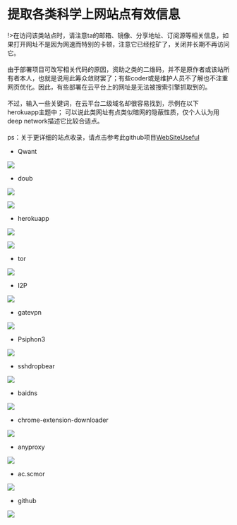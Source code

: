 # 提取各类科学上网站点有效信息

!>在访问该类站点时，请注意ta的邮箱、镜像、分享地址、订阅源等相关信息，如果打开网址不是因为网速而特别的卡顿，注意它已经挖矿了，关闭并长期不再访问它。<br><br>
由于部署项目可改写相关代码的原因，资助之类的二维码，并不是原作者或该站所有者本人，也就是说用此筹众敛财罢了；有些coder或是维护人员不了解也不注重网页优化。因此，有些部署在云平台上的网址是无法被搜索引擎抓取到的。<br><br>
不过，输入一些关键词，在云平台二级域名却很容易找到，示例在以下herokuapp主题中； 可以说此类网址有点类似暗网的隐蔽性质，仅个人认为用deep network描述它比较合适点。<br><br>
ps：关于更详细的站点收录，请点击参考此github项目[WebSiteUseful](https://github.com/loremwalker/WebSiteUseful)

* Qwant

<!-- ![](https://ipfs.io/ipfs/QmUcWPCp2W9x8gRh4PipsNNpR9C4DK2tiv3UncGBVtchCU?3.png) -->

![](https://raw.githubusercontent.com/loremwalker/fq-book/master/docs/images/2018-05-13_234050.png)

* doub

<!-- ![](https://ipfs.io/ipfs/QmVZ7Tuu2rKKMTX9NnCiamhx8JoSFPNExUQV9pCTGcZGjp?0.png) -->

![](https://raw.githubusercontent.com/loremwalker/fq-book/master/docs/images/doub.io_sxsx-131_.png)

<!-- ![](https://ipfs.io/ipfs/QmVbFPMZ4nTGoH4amfzenh72C3Fw6C2tnxBmfDQwbmUXc9?3.png) -->

![](https://raw.githubusercontent.com/loremwalker/fq-book/master/docs/images/doub.io_sxsx-132_.png)

* herokuapp

<!-- ![](https://ipfs.io/ipfs/Qmdo2T3iGufbtdY3JMFkD8i4wCsucmVQ81D58M34yTTsC7?4.png) -->

![](https://raw.githubusercontent.com/loremwalker/fq-book/master/docs/images/2018-05-01_191319.png)

<!-- ![](https://ipfs.io/ipfs/QmNQiHMZWVaGkqGGupvMvmKWD2rbWxgko697ph8JMcJ6Xi?4.png) -->

![](https://raw.githubusercontent.com/loremwalker/fq-book/master/docs/images/2018-05-01_191408.png)

* tor

<!-- ![](https://ipfs.io/ipfs/Qmf9vzL8uCrCm3BoZfQh1VWyfmSj53L6NjUSLBUxXjQKqJ?4.png) -->

![](https://raw.githubusercontent.com/loremwalker/fq-book/master/docs/images/2018-05-13_221941.png)

* I2P

<!-- ![](https://ipfs.io/ipfs/QmXHjqTz4HP2pMrPQRSfEvYkJzi8ktJD1xMp3z184ePNv9?4.png) -->

![](https://raw.githubusercontent.com/loremwalker/fq-book/master/docs/images/2018-05-13_223403.png)

* gatevpn

<!-- ![](https://ipfs.io/ipfs/QmbvorDPLWoRupYLvSP88Mk8wZjB4CC3ifRESZpsFABwpd?0.png) -->

![](https://raw.githubusercontent.com/loremwalker/fq-book/master/docs/images/2018-05-13_223856.png)

* Psiphon3

<!-- ![](https://ipfs.io/ipfs/QmNMf1aGepPxYxWm4ijLhvRTKJLYV3GeUx7psj7y5pQEv6?1.png) -->

![](https://raw.githubusercontent.com/loremwalker/fq-book/master/docs/images/2018-05-13_224028.png)

* sshdropbear

<!-- ![](https://ipfs.io/ipfs/QmPG7GXqzTbdoe1RYh2tQ2Jcaqu3eTbieKkDbh27dpZwoo?3.png) -->

![](https://raw.githubusercontent.com/loremwalker/fq-book/master/docs/images/2018-05-13_230226.png)

* baidns

<!-- ![](https://ipfs.io/ipfs/QmQYiuYMAF1Sy87AYQ7jrtMZ1M7r18EP2mxtjT4WX2SPhu?2.png) -->

![](https://raw.githubusercontent.com/loremwalker/fq-book/master/docs/images/2018-05-13_231248.png)

* chrome-extension-downloader

<!-- ![](https://ipfs.io/ipfs/QmSibJbRWPauCtVqmHyqzSbuDXxEXoVWJiaYjXwAMwgVLj?2.png) -->

![](https://raw.githubusercontent.com/loremwalker/fq-book/master/docs/images/2018-05-13_231955.png)

* anyproxy

<!-- ![](https://ipfs.io/ipfs/QmUmJ9mTkFEkt6jAHiTUuSJq7rcL2hXGwYax6no3wyHBSS?0.png) -->

![](https://raw.githubusercontent.com/loremwalker/fq-book/master/docs/images/2018-05-13_232412.png)

* ac.scmor

<!-- ![](https://ipfs.io/ipfs/Qmf5p6721oQBbHrGuc6HxnbQoz43m3CELC886e4MyYvWQY?4.png) -->

![](https://raw.githubusercontent.com/loremwalker/fq-book/master/docs/images/2018-05-13_232613.png)

* github

<!-- ![](https://ipfs.io/ipfs/Qmd2kM45s9okkNEFpFXh76noX4RzygavCQNWQeSBCBmJaX?0.png) -->

![](https://raw.githubusercontent.com/loremwalker/fq-book/master/docs/images/2018-05-13_233443.png)


<!-- ### ssrshare

![](https://raw.githubusercontent.com/loremwalker/fq-book/master/docs/images/2018-04-29_061640.png)

### nutgeek

![](https://raw.githubusercontent.com/loremwalker/fq-book/master/docs/images/2018-04-29_063942.png)

### free-ss.site

![](https://raw.githubusercontent.com/loremwalker/fq-book/master/docs/images/2018-04-29_061234.png)

### yitianjianss

![](https://raw.githubusercontent.com/loremwalker/fq-book/master/docs/images/2018-04-29_060850.png) -->